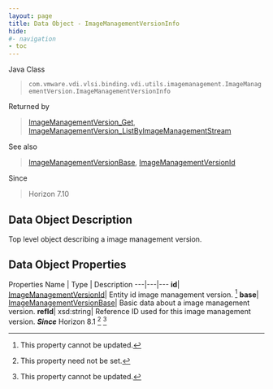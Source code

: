 ```yaml
---
layout: page
title: Data Object - ImageManagementVersionInfo
hide:
#- navigation
- toc
---
```






Java Class
> `com.vmware.vdi.vlsi.binding.vdi.utils.imagemanagement.ImageManagementVersion.ImageManagementVersionInfo`

Returned by
> [ImageManagementVersion_Get](vdi.utils.imagemanagement.ImageManagementVersion.md#get), [ImageManagementVersion_ListByImageManagementStream](vdi.utils.imagemanagement.ImageManagementVersion.md#listByImageManagementStream)

See also
> [ImageManagementVersionBase](vdi.utils.imagemanagement.ImageManagementVersion.ImageManagementVersionBase.md), [ImageManagementVersionId](vdi.entity.ImageManagementVersionId.md)

Since
> Horizon 7.10


## Data Object Description

Top level object describing a image management version.

## Data Object Properties
Properties
Name |  Type |  Description
---|---|---
**id**| [ImageManagementVersionId](vdi.entity.ImageManagementVersionId.md)|  Entity id image management version. [^2]
**base**| [ImageManagementVersionBase](vdi.utils.imagemanagement.ImageManagementVersion.ImageManagementVersionBase.md)|  Basic data about a image management version.
**refId**|  xsd:string|  Reference ID used for this image management version.  **_Since_** Horizon 8.1 [^1] [^2]
 


 


[^1]: This property need not be set.
[^2]: This property cannot be updated.